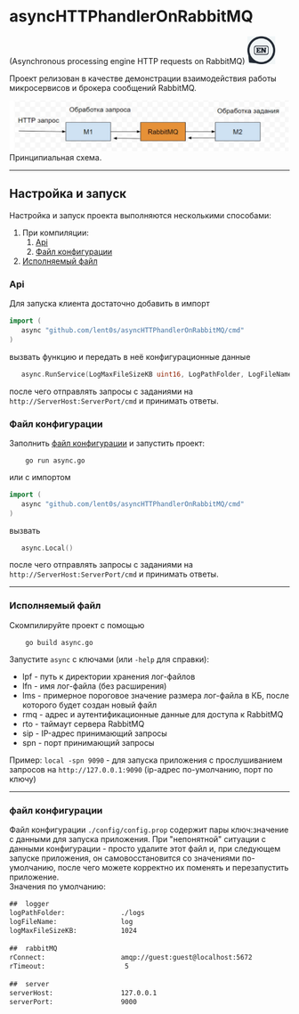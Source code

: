 # asyncHTTPhandlerOnRabbitMQ
(Asynchronous processing engine HTTP requests on RabbitMQ) <a href="https://github.com/asyncHTTPhandlerOnRabbitMQ/doc/README_EN.md">
                                                                   <img width="50" alt="switch to English" src="https://github.com/lent0s/asyncHTTPhandlerOnRabbitMQ/blob/main/doc/en.jpg?raw=true">
                                                                 </a>
  
Проект релизован в качестве демонстрации взаимодействия работы микросервисов и брокера сообщений RabbitMQ.  
  
![Схема](https://github.com/lent0s/asyncHTTPhandlerOnRabbitMQ/blob/main/doc/scheme.jpg?raw=true)
Принципиальная схема.

---

## Настройка и запуск
Настройка и запуск проекта выполняются несколькими способами:
1. При компиляции:
   1. [Api](#Api)
   2. [Файл конфигурации](#Файл-конфигурации)
2. [Исполняемый файл](#Исполняемый-файл)

### Api
Для запуска клиента достаточно добавить в импорт
 ```Go
import (
    async "github.com/lent0s/asyncHTTPhandlerOnRabbitMQ/cmd"
)
 ```
вызвать функцию и передать в неё конфигурационные данные
 ```Go
    async.RunService(LogMaxFileSizeKB uint16, LogPathFolder, LogFileName, RConnect, ServerHost, ServerPort string)
 ```
после чего отправлять запросы с заданиями на ``http://ServerHost:ServerPort/cmd`` и принимать ответы.

### Файл конфигурации
Заполнить [файл конфигурации](#файл-кoнфигурации) и запустить проект:
```
    go run async.go
```
или с импортом
 ```Go
import (
    async "github.com/lent0s/asyncHTTPhandlerOnRabbitMQ/cmd"
)
 ```
вызвать
 ```Go
    async.Local()
 ```
после чего отправлять запросы с заданиями на ``http://ServerHost:ServerPort/cmd`` и принимать ответы.

---

### Исполняемый файл
Скомпилируйте проект с помощью
```
    go build async.go
```
Запустите ```async``` с ключами (или ```-help``` для справки):
- lpf - путь к директории хранения лог-файлов
- lfn - имя лог-файла (без расширения)
- lms - примерное пороговое значение размера лог-файла в КБ, после которого будет создан новый файл
- rmq - адрес и аутентификационные данные для доступа к RabbitMQ
- rto - таймаут сервера RabbitMQ
- sip - IP-адрес принимающий запросы
- spn - порт принимающий запросы

Пример: ```local -spn 9090``` - для запуска приложения с прослушиванием запросов на ```http://127.0.0.1:9090``` (ip-адрес по-умолчанию, порт по ключу)

---

### файл кoнфигурации
Файл конфигурации ```./config/config.prop``` содержит пары ключ:значение с данными для запуска приложения. При "непонятной" ситуации с данными конфигурации - просто удалите этот файл и, при следующем запуске приложения, он самовосстановится со значениями по-умолчанию, после чего можете корректно их поменять и перезапустить приложение.  
Значения по умолчанию:  
```text
##  logger
logPathFolder:              ./logs
logFileName:                log
logMaxFileSizeKB:           1024

##  rabbitMQ
rConnect:                   amqp://guest:guest@localhost:5672
rTimeout:                    5

##  server
serverHost:                 127.0.0.1
serverPort:                 9000
```

